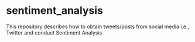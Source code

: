 # sentiment_analysis
This repository describes how to obtain tweets/posts from social media i.e., Twitter and conduct Sentiment Analysis
